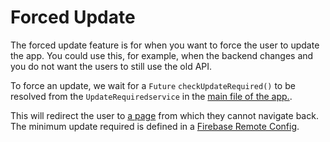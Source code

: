 # Forced Update

The forced update feature is for when you want to force the user to update the app.
You could use this, for example, when the backend changes and you do not want the users to still use the old API.

To force an update, we wait for a `Future` `checkUpdateRequired()` to be resolved from the `UpdateRequiredservice` in the [main file of the app.](../src/app/lib/main.dart).

This will redirect the user to [a page](../src/app/lib/presentation/forced_update/forced_update_page.dart) from which they cannot navigate back. 
The minimum update required is defined in a [Firebase Remote Config](/doc/FirebaseRemoteConfig.md).
